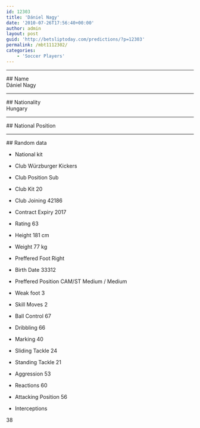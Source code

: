 ```yaml
---
id: 12303
title: 'Dániel Nagy'
date: '2010-07-26T17:56:40+00:00'
author: admin
layout: post
guid: 'http://betsliptoday.com/predictions/?p=12303'
permalink: /mbt1112302/
categories:
    - 'Soccer Players'
---
```


- - - - - -

\## Name  
 Dániel Nagy

- - - - - -

\## Nationality  
 Hungary

- - - - - -

\## National Position

- - - - - -

\## Random data

- National kit
- Club
 Würzburger Kickers

- Club Position
 Sub

- Club Kit
 20

- Club Joining
 42186

- Contract Expiry
 2017

- Rating
 63

- Height
 181 cm

- Weight
 77 kg

- Preffered Foot
 Right

- Birth Date
 33312

- Preffered Position
 CAM/ST Medium / Medium

- Weak foot
 3

- Skill Moves
 2

- Ball Control
 67

- Dribbling
 66

- Marking
 40

- Sliding Tackle
 24

- Standing Tackle
 21

- Aggression
 53

- Reactions
 60

- Attacking Position
 56

- Interceptions

 38